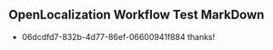 ## OpenLocalization Workflow Test MarkDown
* 06dcdfd7-832b-4d77-86ef-06600941f884 thanks!

<!--HONumber=Nov16_HO1-->


